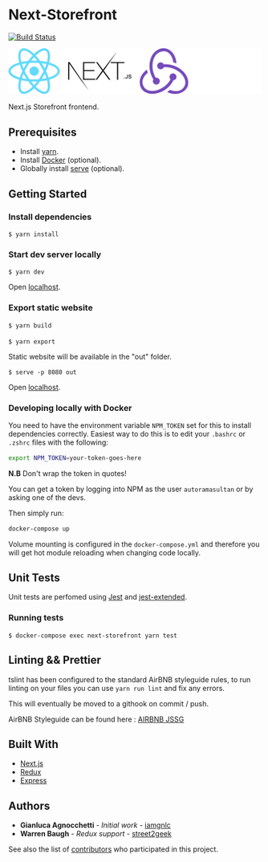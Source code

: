 # Next-Storefront

[![Build Status](http://jenkins.autorama.co.uk:8080/buildStatus/icon?job=next-storefront%2Fdevelop)](http://jenkins.autorama.co.uk:8080/job/next-storefront/job/develop/)

<img src="logos.png" width="640">

Next.js Storefront frontend.

## Prerequisites

- Install [yarn](https://yarnpkg.com/lang/en/docs/install).
- Install [Docker](https://www.docker.com/) (optional).
- Globally install [serve](https://www.npmjs.com/package/serve) (optional).

## Getting Started

### Install dependencies

```
$ yarn install
```

### Start dev server locally

```
$ yarn dev
```

Open [localhost](http://localhost:6601).

### Export static website

```
$ yarn build

$ yarn export
```

Static website will be available in the "out" folder.

```
$ serve -p 8080 out
```

Open [localhost](http://localhost:8080).

### Developing locally with Docker

You need to have the environment variable `NPM_TOKEN` set for this to install dependencies correctly. Easiest way to do this is to edit your `.bashrc` or `.zshrc` files with the following:

```sh
export NPM_TOKEN=your-token-goes-here
```

**N.B** Don't wrap the token in quotes!

You can get a token by logging into NPM as the user `autoramasultan` or by asking one of the devs.

Then simply run:
```sh
docker-compose up
```

Volume mounting is configured in the `docker-compose.yml` and therefore you will get hot module reloading when changing code locally.

## Unit Tests

Unit tests are perfomed using [Jest](https://jestjs.io/) and
[jest-extended](https://github.com/jest-community/jest-extended/).

### Running tests

```
$ docker-compose exec next-storefront yarn test
```

## Linting && Prettier

tslint has been configured to the standard AirBNB styleguide rules, to run linting on your files you can use 
`yarn run lint` and fix any errors. 

This will eventually be moved to a githook on commit / push. 

AirBNB Styleguide can be found here : [AIRBNB JSSG](https://github.com/airbnb/javascript)

## Built With

- [Next.js](https://nextjs.org/)
- [Redux](https://redux.js.org/)
- [Express](https://expressjs.com/)

## Authors

- **Gianluca Agnocchetti** - _Initial work_ -
  [iamgnlc](https://github.com/iamgnlc)
- **Warren Baugh** - _Redux support_ -
  [street2geek](https://github.com/street2geek)

See also the list of
[contributors](https://github.com/Autorama/next-storefront/graphs/contributors)
who participated in this project.
